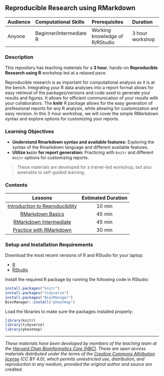 ## Reproducible Research using RMarkdown

| Audience | Computational Skills | Prerequisites | Duration |
:----------|:----------|:----------|:----------|
| Anyone | Beginner/Intermediate R | Working knowledge of R/RStudio | 3 hour workshop|

### Description

This repository has teaching materials for a **3 hour**, hands-on **Reproducible Research using R** workshop led at a relaxed pace. 

Reproducible research is as important for computational analysis as it is at the bench. Integrating your R data analyses into a report format allows for easy retrieval of the packages/versions and code used to generate your results and figures. It allows for efficient communication of your results with your collaborators. The **knitr** R package allows for the easy generation of professional reports for any R analysis, while allowing for customization and easy revision. In this 3-hour workshop, we will cover the simple RMarkdown syntax and explore options for customizing your reports.

### Learning Objectives
*  **Understand Rmarkdown syntax and available features:** Exploring the syntax of the Rmarkdown language and different available features.
*  **Utilize `knitr` for report generation:** Practicing with `knitr` and different `knitr` options for customizing reports.

> These materials are developed for a trainer-led workshop, but also amenable to self-guided learning.


### Contents

| Lessons            |  Estimated Duration  | 
|:------------------------:|:------------------------------------------------:|
| [Introduction to Reproducibility](Reproducibility.pdf) | 10 min |
| [RMarkdown Basics](https://hbctraining.github.io/Tools-for-reproducible-research/lessons/01-Rmarkdown_basics.html) | 45 min |
| [RMarkdown Intermediate](https://hbctraining.github.io/Tools-for-reproducible-research/lessons/02-Rmarkdown_intermediate.html) | 45 min | 
| [Practice with RMarkdown](https://hbctraining.github.io/Tools-for-reproducible-research/activities/Rmd_exercise4.html) | 30 min | 


### Setup and Installation Requirements

Download the most recent versions of R and RStudio for your laptop:

 - [R](http://lib.stat.cmu.edu/R/CRAN/) 
 - [RStudio](https://www.rstudio.com/products/rstudio/download/#download)
 
Install the required R package by running the following code in RStudio:

```r
install.packages("knitr")
install.packages("tidyverse")
install.packages("BiocManager")
BiocManager::install("pheatmap")
```

Load the libraries to make sure the packages installed properly:

```r
library(knitr)
library(tidyverse)
library(pheatmap)
```

***

*These materials have been developed by members of the teaching team at the [Harvard Chan Bioinformatics Core (HBC)](http://bioinformatics.sph.harvard.edu/). These are open access materials distributed under the terms of the [Creative Commons Attribution license](https://creativecommons.org/licenses/by/4.0/) (CC BY 4.0), which permits unrestricted use, distribution, and reproduction in any medium, provided the original author and source are credited.*
